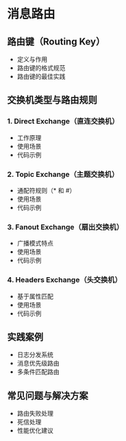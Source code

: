 # 消息路由

## 路由键（Routing Key）

- 定义与作用
- 路由键的格式规范
- 路由键的最佳实践

## 交换机类型与路由规则

### 1. Direct Exchange（直连交换机）

- 工作原理
- 使用场景
- 代码示例

### 2. Topic Exchange（主题交换机）

- 通配符规则（* 和 #）
- 使用场景
- 代码示例

### 3. Fanout Exchange（扇出交换机）

- 广播模式特点
- 使用场景
- 代码示例

### 4. Headers Exchange（头交换机）

- 基于属性匹配
- 使用场景
- 代码示例

## 实践案例

- 日志分发系统
- 消息优先级路由
- 多条件匹配路由

## 常见问题与解决方案

- 路由失败处理
- 死信处理
- 性能优化建议
